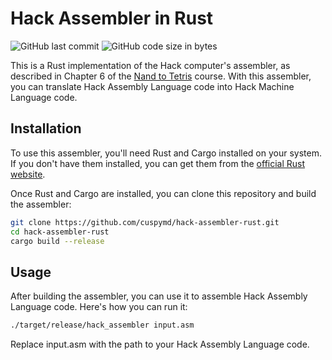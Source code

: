 # Hack Assembler in Rust

![GitHub last commit](https://img.shields.io/github/last-commit/cuspymd/hack-assembler-rust)
![GitHub code size in bytes](https://img.shields.io/github/languages/code-size/cuspymd/hack-assembler-rust)

This is a Rust implementation of the Hack computer's assembler, as described in Chapter 6 of the [Nand to Tetris](https://www.nand2tetris.org/) course. With this assembler, you can translate Hack Assembly Language code into Hack Machine Language code.

## Installation

To use this assembler, you'll need Rust and Cargo installed on your system. If you don't have them installed, you can get them from the [official Rust website](https://www.rust-lang.org/).

Once Rust and Cargo are installed, you can clone this repository and build the assembler:

```bash
git clone https://github.com/cuspymd/hack-assembler-rust.git
cd hack-assembler-rust
cargo build --release
```

## Usage
After building the assembler, you can use it to assemble Hack Assembly Language code. 
Here's how you can run it:

```bash
./target/release/hack_assembler input.asm
```

Replace input.asm with the path to your Hack Assembly Language code.
